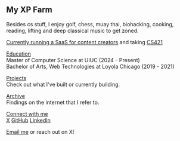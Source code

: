 ## My XP Farm

Besides cs stuff, I enjoy golf, chess, muay thai, biohacking, cooking, reading, lifting and deep classical music to get zoned.

[Currently running a SaaS for content creators](https://partnerwise.io) and taking [CS421](https://cs.illinois.edu/academics/courses/cs421)

[Education]()<br /> Master of Computer Science at UIUC (2024 - Present)<br /> Bachelor of Arts, Web Technologies at Loyola Chicago (2019 - 2021)

[Projects](/projects) <br />Check out what I've built or currently building.

[Archive](/archive/) <br />Findings on the internet that I refer to.


[Connect with me](/) <br />
[X](https://x.com/stradamoney)
[GitHub](https://github.com/nicoestrada)
[LinkedIn](https://linkedin.com/in/nico-estrada)

[Email me](mailto:estrada@hey.com) or reach out on X!
